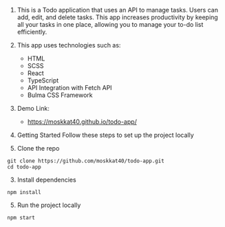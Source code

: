 1. This is a Todo application that uses an API to manage tasks. Users can add, edit, and delete tasks. This app increases productivity by keeping all your tasks in one place, allowing you to manage your to-do list efficiently.
   
2. This app uses technologies such as:
   - HTML
   - SCSS
   - React
   - TypeScript
   - API Integration with Fetch API
   - Bulma CSS Framework
     
3. Demo Link:
   - https://moskkat40.github.io/todo-app/

4. Getting Started
Follow these steps to set up the project locally

  1. Clone the repo
  ```
  git clone https://github.com/moskkat40/todo-app.git
  cd todo-app
  ```
  3. Install dependencies
  ```
  npm install
  ```
  5. Run the project locally
  ```
  npm start
  ```
